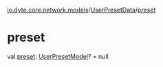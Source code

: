 [io.dyte.core.network.models](../index.md)/[UserPresetData](index.md)/[preset](preset.md)

# preset


val [preset](preset.md): [UserPresetModel](../-user-preset-model/index.md)? = null
